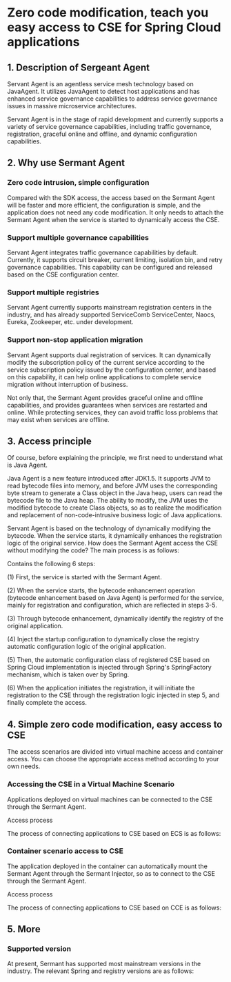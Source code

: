 # Zero code modification, teach you easy access to CSE for Spring Cloud applications
## 1. Description of Sergeant Agent
Servant Agent is an agentless service mesh technology based on JavaAgent. It utilizes JavaAgent to detect host applications and has enhanced service governance capabilities to address service governance issues in massive microservice architectures.

Servant Agent is in the stage of rapid development and currently supports a variety of service governance capabilities, including traffic governance, registration, graceful online and offline, and dynamic configuration capabilities.

## 2. Why use Sermant Agent

### Zero code intrusion, simple configuration
Compared with the SDK access, the access based on the Sermant Agent will be faster and more efficient, the configuration is simple, and the application does not need any code modification. It only needs to attach the Sermant Agent when the service is started to dynamically access the CSE.

### Support multiple governance capabilities
Servant Agent integrates traffic governance capabilities by default. Currently, it supports circuit breaker, current limiting, isolation bin, and retry governance capabilities. This capability can be configured and released based on the CSE configuration center.

### Support multiple registries
Servant Agent currently supports mainstream registration centers in the industry, and has already supported ServiceComb ServiceCenter, Naocs, Eureka, Zookeeper, etc. under development.

### Support non-stop application migration
Servant Agent supports dual registration of services. It can dynamically modify the subscription policy of the current service according to the service subscription policy issued by the configuration center, and based on this capability, it can help online applications to complete service migration without interruption of business.

Not only that, the Sermant Agent provides graceful online and offline capabilities, and provides guarantees when services are restarted and online. While protecting services, they can avoid traffic loss problems that may exist when services are offline.

## 3. Access principle
Of course, before explaining the principle, we first need to understand what is Java Agent.

Java Agent is a new feature introduced after JDK1.5. It supports JVM to read bytecode files into memory, and before JVM uses the corresponding byte stream to generate a Class object in the Java heap, users can read the bytecode file to the Java heap. The ability to modify, the JVM uses the modified bytecode to create Class objects, so as to realize the modification and replacement of non-code-intrusive business logic of Java applications.

Servant Agent is based on the technology of dynamically modifying the bytecode. When the service starts, it dynamically enhances the registration logic of the original service. How does the Sermant Agent access the CSE without modifying the code? The main process is as follows:

<MyImage src="/docs-img/sermant-cse-diagram.png"></MyImage>

Contains the following 6 steps:

(1) First, the service is started with the Sermant Agent.

(2) When the service starts, the bytecode enhancement operation (bytecode enhancement based on Java Agent) is performed for the service, mainly for registration and configuration, which are reflected in steps 3-5.

(3) Through bytecode enhancement, dynamically identify the registry of the original application.

(4) Inject the startup configuration to dynamically close the registry automatic configuration logic of the original application.

(5) Then, the automatic configuration class of registered CSE based on Spring Cloud implementation is injected through Spring's SpringFactory mechanism, which is taken over by Spring.

(6) When the application initiates the registration, it will initiate the registration to the CSE through the registration logic injected in step 5, and finally complete the access.

## 4. Simple zero code modification, easy access to CSE
The access scenarios are divided into virtual machine access and container access. You can choose the appropriate access method according to your own needs.

### Accessing the CSE in a Virtual Machine Scenario
Applications deployed on virtual machines can be connected to the CSE through the Sermant Agent.

Access process

The process of connecting applications to CSE based on ECS is as follows:

<MyImage src="/docs-img/virtual-machine-cse.png"></MyImage>

### Container scenario access to CSE
The application deployed in the container can automatically mount the Sermant Agent through the Sermant Injector, so as to connect to the CSE through the Sermant Agent.

Access process

The process of connecting applications to CSE based on CCE is as follows:

<MyImage src="/docs-img/container-to-cse.png"></MyImage>

## 5. More
### Supported version
At present, Sermant has supported most mainstream versions in the industry. The relevant Spring and registry versions are as follows:

<MyImage src="/docs-img/support-version.png"></MyImage>